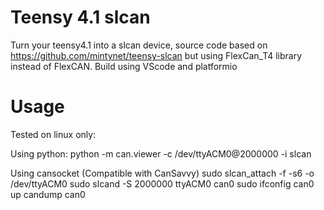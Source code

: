 # Teensy 4.1 slcan
Turn your teensy4.1 into a slcan device, source code based on https://github.com/mintynet/teensy-slcan but using FlexCan_T4 library instead of FlexCAN.
Build using VScode and platformio
# Usage
Tested on linux only:

Using python: 
python -m can.viewer -c /dev/ttyACM0@2000000 -i slcan

Using cansocket (Compatible with CanSavvy)
sudo slcan_attach -f -s6 -o /dev/ttyACM0
sudo slcand -S 2000000 ttyACM0 can0
sudo ifconfig can0 up
candump can0